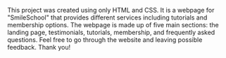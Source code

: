This project was created using only HTML and CSS. It is a webpage for "SmileSchool" that provides different services including tutorials and membership options. The webpage is made up of five main sections: the landing page, testimonials, tutorials, membership, and frequently asked questions. Feel free to go through the website and leaving possible feedback. Thank you!